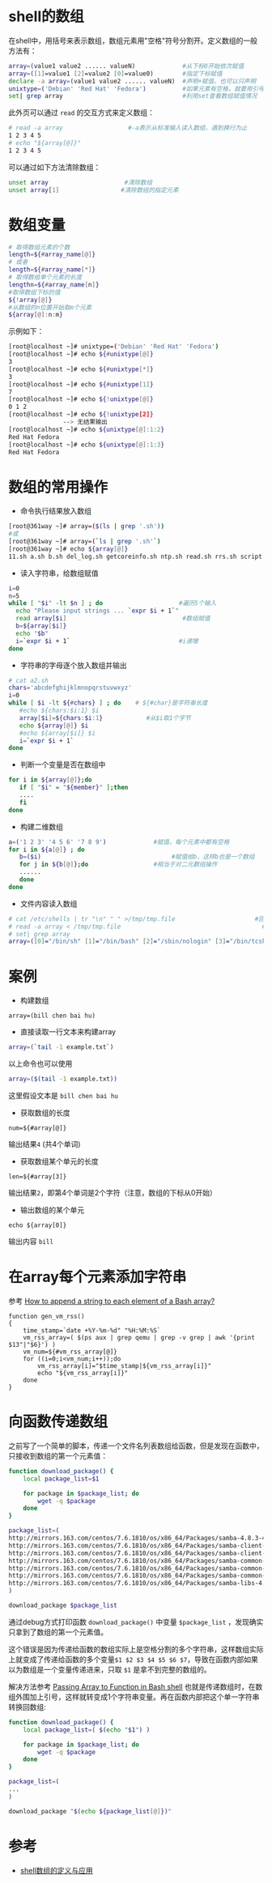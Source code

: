 # shell的数组

在shell中，用括号来表示数组，数组元素用"空格"符号分割开。定义数组的一般方法有：

```bash
array=(value1 value2 ...... valueN)             #从下标0开始依次赋值
array=([1]=value1 [2]=value2 [0]=value0)        #指定下标赋值
declare -a array=(value1 value2 ...... valueN)  #声明+赋值，也可以只声明
unixtype=('Debian' 'Red Hat' 'Fedora')          #如果元素有空格，就要用引号
set| grep array                                 #利用set查看数组赋值情况
```

此外页可以通过 `read` 的交互方式来定义数组：

```bash
# read -a array                  #-a表示从标准输入读入数组，遇到换行为止
1 2 3 4 5
# echo "${array[@]}"
1 2 3 4 5
```

可以通过如下方法清除数组：

```bash
unset array                     #清除数组
unset array[1]                 #清除数组的指定元素
```

# 数组变量

```bash
# 取得数组元素的个数
length=${#array_name[@]}
# 或者
length=${#array_name[*]}
# 取得数组单个元素的长度
lengthn=${#array_name[n]}
#取得数组下标的值
${!array[@]}
#从数组的n位置开始取m个元素
${array[@]:n:m}
```

示例如下：

```bash
[root@localhost ~]# unixtype=('Debian' 'Red Hat' 'Fedora')
[root@localhost ~]# echo ${#unixtype[@]}
3
[root@localhost ~]# echo ${#unixtype[*]}
3
[root@localhost ~]# echo ${#unixtype[1]}
7
[root@localhost ~]# echo ${!unixtype[@]}
0 1 2
[root@localhost ~]# echo ${!unixtype[2]}
               --> 无结果输出
[root@localhost ~]# echo ${unixtype[@]:1:2}
Red Hat Fedora
[root@localhost ~]# echo ${unixtype[@]:1:3}
Red Hat Fedora
```

# 数组的常用操作

* 命令执行结果放入数组

```bash
[root@361way ~]# array=($(ls | grep '.sh'))
#或
[root@361way ~]# array=(`ls | grep '.sh'`)
[root@361way ~]# echo ${array[@]}
11.sh a.sh b.sh del_log.sh getcoreinfo.sh ntp.sh read.sh rrs.sh script.sh
```

* 读入字符串，给数组赋值

```bash
i=0
n=5
while [ "$i" -lt $n ] ; do                     #遍历5个输入
  echo "Please input strings ... `expr $i + 1`"
  read array[$i]                                #数组赋值
  b=${array[$i]}
  echo "$b"
  i=`expr $i + 1`                              #i递增
done
```

* 字符串的字母逐个放入数组并输出

```bash
# cat a2.sh
chars='abcdefghijklmnopqrstuvwxyz'
i=0
while [ $i -lt ${#chars} ] ; do    # ${#char}是字符串长度
   #echo ${chars:$i:1} $i
   array[$i]=${chars:$i:1}            #从$i取1个字节
   echo ${array[@]} $i
   #echo ${array[$i]} $i
   i=`expr $i + 1`
done
```

* 判断一个变量是否在数组中

```bash
for i in ${array[@]};do
   if [ "$i" = "${member}" ];then
   ....
   fi
done
```

* 构建二维数组

```bash
a=('1 2 3' '4 5 6' '7 8 9')             #赋值，每个元素中都有空格
for i in ${a[@]} ; do
   b=($i)                                    #赋值给b，这样b也是一个数组
   for j in ${b[@]};do                  #相当于对二元数组操作
   ......
   done
done
```

* 文件内容读入数组

```bash
# cat /etc/shells | tr "\n" " " >/tmp/tmp.file                      #回车变空格
# read -a array < /tmp/tmp.file                                       #读入数组
# set| grep array
array=([0]="/bin/sh" [1]="/bin/bash" [2]="/sbin/nologin" [3]="/bin/tcsh" [4]="/bin/csh" [5]="/bin/dash")
```

# 案例

* 构建数组

```
array=(bill chen bai hu)
```

* 直接读取一行文本来构建array

```bash
array=(`tail -1 example.txt`)
```

以上命令也可以使用

```bash
array=($(tail -1 example.txt))
```

这里假设文本是 `bill chen bai hu`

* 获取数组的长度

```
num=${#array[@]}
```

输出结果`4` (共4个单词)

* 获取数组某个单元的长度

```
len=${#array[3]}
```

输出结果`2`，即第4个单词是2个字符（注意，数组的下标从0开始）

* 输出数组的某个单元

```
echo ${array[0]}
```

输出内容 `bill`

# 在array每个元素添加字符串

参考 [How to append a string to each element of a Bash array?](https://stackoverflow.com/questions/6426142/how-to-append-a-string-to-each-element-of-a-bash-array)

```
function gen_vm_rss()
{
    time_stamp=`date +%Y-%m-%d" "%H:%M:%S`
    vm_rss_array=( $(ps aux | grep qemu | grep -v grep | awk '{print $13"|"$6}') )
    vm_num=${#vm_rss_array[@]}
    for ((i=0;i<vm_num;i++));do
        vm_rss_array[i]="$time_stamp|${vm_rss_array[i]}"
        echo "${vm_rss_array[i]}"
    done
}
```

# 向函数传递数组

之前写了一个简单的脚本，传递一个文件名列表数组给函数，但是发现在函数中，只接收到数组的第一个元素值：

```bash
function download_package() {
    local package_list=$1

    for package in $package_list; do
        wget -q $package
    done
}

package_list=(
http://mirrors.163.com/centos/7.6.1810/os/x86_64/Packages/samba-4.8.3-4.el7.x86_64.rpm
http://mirrors.163.com/centos/7.6.1810/os/x86_64/Packages/samba-client-4.8.3-4.el7.x86_64.rpm
http://mirrors.163.com/centos/7.6.1810/os/x86_64/Packages/samba-client-libs-4.8.3-4.el7.x86_64.rpm
http://mirrors.163.com/centos/7.6.1810/os/x86_64/Packages/samba-common-4.8.3-4.el7.noarch.rpm
http://mirrors.163.com/centos/7.6.1810/os/x86_64/Packages/samba-common-libs-4.8.3-4.el7.x86_64.rpm
http://mirrors.163.com/centos/7.6.1810/os/x86_64/Packages/samba-common-tools-4.8.3-4.el7.x86_64.rpm
http://mirrors.163.com/centos/7.6.1810/os/x86_64/Packages/samba-libs-4.8.3-4.el7.x86_64.rpm
)

download_package $package_list
```

通过debug方式打印函数 `download_package()` 中变量 `$package_list` ，发现确实只拿到了数组的第一个元素值。 

这个错误是因为传递给函数的数组实际上是空格分割的多个字符串，这样数组实际上就变成了传递给函数的多个变量`$1 $2 $3 $4 $5 $6 $7`，导致在函数内部如果以为数组是一个变量传递进来，只取 `$1` 是拿不到完整的数组的。

解决方法参考 [Passing Array to Function in Bash shell](https://www.nixcraft.com/t/passing-array-to-function-in-bash-shell/460) 也就是传递数组时，在数组外围加上引号，这样就转变成1个字符串变量。再在函数内部把这个单一字符串转换回数组:

```bash
function download_package() {
    local package_list=( $(echo "$1") )

    for package in $package_list; do
        wget -q $package
    done
}

package_list=(
...
)

download_package "$(echo ${package_list[@]})"
```

# 参考

* [shell数组的定义与应用](http://www.361way.com/shell-array/4965.html)